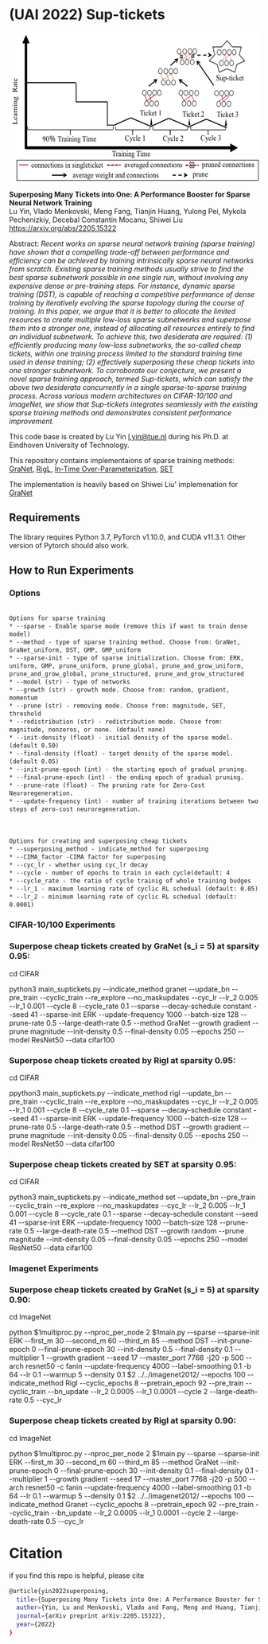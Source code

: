 # (UAI 2022) Sup-tickets

<img src="https://github.com/luuyin/Sup-tickets/blob/main/sup_tickets.png" width="600" height="300">


**Superposing Many Tickets into One: A Performance Booster for Sparse Neural Network Training**<br>
Lu Yin, Vlado Menkovski, Meng Fang, Tianjin Huang, Yulong Pei, Mykola Pechenizkiy, Decebal Constantin Mocanu, Shiwei Liu<br>
https://arxiv.org/abs/2205.15322<br>

Abstract: *Recent works on sparse neural network training (sparse training) have shown that a compelling trade-off between performance and efficiency can be achieved by training intrinsically sparse neural networks from scratch. Existing sparse training methods usually strive to find the best sparse subnetwork possible in one single run, without involving any expensive dense or pre-training steps. For instance, dynamic sparse training (DST), is capable of reaching a competitive performance of dense training by iteratively evolving the sparse topology during the course of training. In this paper, we argue that it is better to allocate the limited resources to create multiple low-loss sparse subnetworks and superpose them into a stronger one, instead of allocating all resources entirely to find an individual subnetwork. To achieve this, two desiderata are required: (1) efficiently producing many low-loss subnetworks, the so-called cheap tickets, within one training process limited to the standard training time used in dense training; (2) effectively superposing these cheap tickets into one stronger subnetwork. To corroborate our conjecture, we present a novel sparse training approach, termed Sup-tickets, which can satisfy the above two desiderata concurrently in a single sparse-to-sparse training process. Across various modern architectures on CIFAR-10/100 and ImageNet, we show that Sup-tickets integrates seamlessly with the existing sparse training methods and demonstrates consistent performance improvement.*


This code base is created by Lu Yin [l.yin@tue.nl](mailto:l.yin@tue.nl) during his Ph.D. at Eindhoven University of Technology.<br>

This repository contains implementaions of sparse training methods: [GraNet](https://arxiv.org/abs/2106.10404), [RigL](https://arxiv.org/abs/1911.11134), [In-Time Over-Parameterization](https://arxiv.org/abs/2102.02887), [SET](https://www.nature.com/articles/s41467-018-04316-3)

The implementation is heavily based on Shiwei Liu' implemenation for [GraNet](https://github.com/VITA-Group/GraNet)

## Requirements 
The library requires Python 3.7, PyTorch v1.10.0, and CUDA v11.3.1. Other version of Pytorch should also work.

## How to Run Experiments


###  Options 

```

Options for sparse training
* --sparse - Enable sparse mode (remove this if want to train dense model)
* --method - type of sparse training method. Choose from: GraNet, GraNet_uniform, DST, GMP, GMP_uniform
* --sparse-init - type of sparse initialization. Choose from: ERK, uniform, GMP, prune_uniform, prune_global, prune_and_grow_uniform, prune_and_grow_global, prune_structured, prune_and_grow_structured
* --model (str) - type of networks
* --growth (str) - growth mode. Choose from: random, gradient, momentum
* --prune (str) - removing mode. Choose from: magnitude, SET, threshold
* --redistribution (str) - redistribution mode. Choose from: magnitude, nonzeros, or none. (default none)
* --init-density (float) - initial density of the sparse model. (default 0.50)
* --final-density (float) - target density of the sparse model. (default 0.05)
* --init-prune-epoch (int) - the starting epoch of gradual pruning.
* --final-prune-epoch (int) - the ending epoch of gradual pruning.
* --prune-rate (float) - The pruning rate for Zero-Cost Neuroregeneration.
* --update-frequency (int) - number of training iterations between two steps of zero-cost neuroregeneration.



Options for creating and superposing cheap tickets
* --superposing_method - indicate_method for superposing
* --CIMA_factor -CIMA factor for superposing
* --cyc_lr - whether using cyc_lr decay
* --cycle - number of epochs to train in each cycle(default: 4
* --cycle_rate - the ratio of cycle trainig of whole training budges
* --lr_1 - maximum learning rate of cyclic RL schedual (default: 0.05)
* --lr_2 - minimum learning rate of cyclic RL schedual (default: 0.0001)
```

### CIFAR-10/100 Experiments

### Superpose cheap tickets created by GraNet (s_i = 5) at sparsity 0.95:
cd CIFAR

python3 main_suptickets.py --indicate_method granet --update_bn --pre_train --cyclic_train --re_explore --no_maskupdates --cyc_lr --lr_2 0.005 --lr_1 0.001 --cycle 8 --cycle_rate 0.1 --sparse  --decay-schedule constant --seed 41 --sparse-init ERK --update-frequency 1000 --batch-size 128 --prune-rate 0.5 --large-death-rate 0.5 --method GraNet --growth gradient --prune magnitude --init-density 0.5 --final-density 0.05  --epochs 250  --model ResNet50 --data cifar100

### Superpose cheap tickets created by Rigl at sparsity 0.95:

cd CIFAR

ppython3 main_suptickets.py --indicate_method rigl --update_bn --pre_train --cyclic_train --re_explore --no_maskupdates --cyc_lr --lr_2 0.005 --lr_1 0.001 --cycle 8 --cycle_rate 0.1 --sparse  --decay-schedule constant --seed 41 --sparse-init ERK --update-frequency 1000 --batch-size 128 --prune-rate 0.5 --large-death-rate 0.5 --method DST --growth gradient --prune magnitude --init-density 0.05 --final-density 0.05  --epochs 250  --model ResNet50 --data cifar100 

### Superpose cheap tickets created by SET  at sparsity 0.95:

cd CIFAR

python3 main_suptickets.py --indicate_method set --update_bn --pre_train --cyclic_train --re_explore --no_maskupdates --cyc_lr --lr_2 0.005 --lr_1 0.001 --cycle 8 --cycle_rate 0.1 --sparse  --decay-schedule constant --seed 41 --sparse-init ERK --update-frequency 1000 --batch-size 128 --prune-rate 0.5 --large-death-rate 0.5 --method DST --growth random --prune magnitude --init-density 0.05 --final-density 0.05  --epochs 250  --model ResNet50 --data cifar100 




### Imagenet Experiments

### Superpose cheap tickets created by GraNet (s_i = 5) at sparsity 0.90:
cd ImageNet

python $1multiproc.py --nproc_per_node 2 $1main.py --sparse --sparse-init ERK --first_m 30 --second_m 60 --third_m 85 --method DST --init-prune-epoch 0 --final-prune-epoch 30 --init-density 0.5  --final-density 0.1  --multiplier 1 --growth gradient --seed 17 --master_port 7768 -j20 -p 500 --arch resnet50 -c fanin --update-frequency 4000 --label-smoothing 0.1 -b 64 --lr 0.1 --warmup 5 --density 0.1  $2 ../../imagenet2012/ --epochs 100 --indicate_method Rigl --cyclic_epochs 8 --pretrain_epoch 92 --pre_train --cyclic_train --bn_update --lr_2 0.0005 --lr_1 0.0001 --cycle 2 --large-death-rate 0.5 --cyc_lr 
  

### Superpose cheap tickets created by Rigl at sparsity 0.90:
cd ImageNet

python $1multiproc.py --nproc_per_node 2 $1main.py --sparse --sparse-init ERK --first_m 30 --second_m 60 --third_m 85 --method GraNet --init-prune-epoch 0 --final-prune-epoch 30 --init-density 0.1  --final-density 0.1  --multiplier 1 --growth gradient --seed 17 --master_port 7768 -j20 -p 500 --arch resnet50 -c fanin --update-frequency 4000 --label-smoothing 0.1 -b 64 --lr 0.1 --warmup 5 --density 0.1  $2 ../../imagenet2012/ --epochs 100 --indicate_method Granet --cyclic_epochs 8 --pretrain_epoch 92 --pre_train --cyclic_train --bn_update --lr_2 0.0005 --lr_1 0.0001 --cycle 2 --large-death-rate 0.5 --cyc_lr 



# Citation

if you find this repo is helpful, please cite

```bash
@article{yin2022superposing,
  title={Superposing Many Tickets into One: A Performance Booster for Sparse Neural Network Training},
  author={Yin, Lu and Menkovski, Vlado and Fang, Meng and Huang, Tianjin and Pei, Yulong and Pechenizkiy, Mykola and Mocanu, Decebal Constantin and Liu, Shiwei},
  journal={arXiv preprint arXiv:2205.15322},
  year={2022}
}

```
